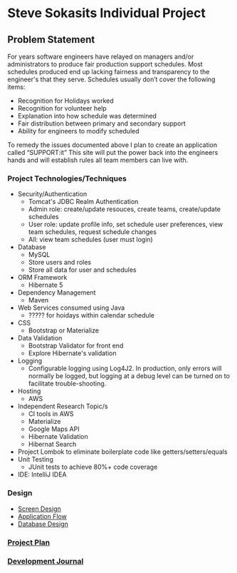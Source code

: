 # Steve Sokasits Individual Project

## Problem Statement

For years software engineers have relayed on managers and/or administrators to
 produce fair production support schedules.  Most schedules produced end up
  lacking fairness and transparency to the engineer's that they serve. 
   Schedules usually don’t cover the following items:

* Recognition for Holidays worked
* Recognition for volunteer help
* Explanation into how schedule was determined
* Fair distribution between primary and secondary support
* Ability for engineers to modify scheduled

To remedy the issues documented above I plan to create an application called
 “SUPPORT:it”  This site will put the power back into the engineers hands 
 and will establish rules all team members can live with.

### Project Technologies/Techniques 

* Security/Authentication
  * Tomcat's JDBC Realm Authentication
  * Admin role: create/update resouces, create teams, create/update schedules
  * User role: update profile info, set schedule user preferences, 
  view team schedules, request schedule changes
  * All: view team schedules (user must login)
* Database
  * MySQL
  * Store users and roles
  * Store all data for user and schedules
* ORM Framework
  * Hibernate 5
* Dependency Management
  * Maven
* Web Services consumed using Java
  * ????? for hoidays within calendar schedule
* CSS 
  * Bootstrap or Materialize
* Data Validation
  * Bootstrap Validator for front end
  * Explore Hibernate's validation
* Logging
  * Configurable logging using Log4J2. In production, only errors will normally be logged, but logging at a debug level can be turned on to facilitate trouble-shooting. 
* Hosting
  * AWS
* Independent Research Topic/s
  * CI tools in AWS
  * Materialize
  * Google Maps API
  * Hibernate Validation
  * Hibernat Search
* Project Lombok to eliminate boilerplate code like getters/setters/equals
* Unit Testing
  * JUnit tests to achieve 80%+ code coverage 
* IDE: IntelliJ IDEA


### Design

* [Screen Design](DesignDocuments/Screens.md)
* [Application Flow](DesignDocuments/applicationFlow.md)
* [Database Design](DesignDocuments/databaseDiagram.png)

### [Project Plan](ProjectPlan.md)

### [Development Journal](Journal.md)